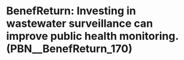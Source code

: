 # BenefReturn: __Investing in wastewater surveillance can improve public health monitoring.__ (PBN__BenefReturn_170)

